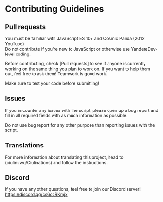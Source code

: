 # Contributing Guidelines

## Pull requests
You must be familiar with JavaScript ES 10+ and Cosmic Panda (2012 YouTube)</br>
Do not contribute if you're new to JavaScript or otherwise use YandereDev-level coding. 

Before contributing, check [Pull requests] to see if anyone is currently working on the same thing you plan to work on.
If you want to help them out, feel free to ask them! Teamwork is good work.

Make sure to test your code before submitting!

## Issues
If you encounter any issues with the script, please open up a bug report and fill in all required fields with as much information as possible.

Do not use bug report for any other purpose than reporting issues with the script.

## Translations
For more information about translating this project, head to (ciulinuwu/Ciulinations) and follow the instructions.

## Discord
If you have any other questions, feel free to join our Discord server!
https://discord.gg/cs6ccRKmjx
